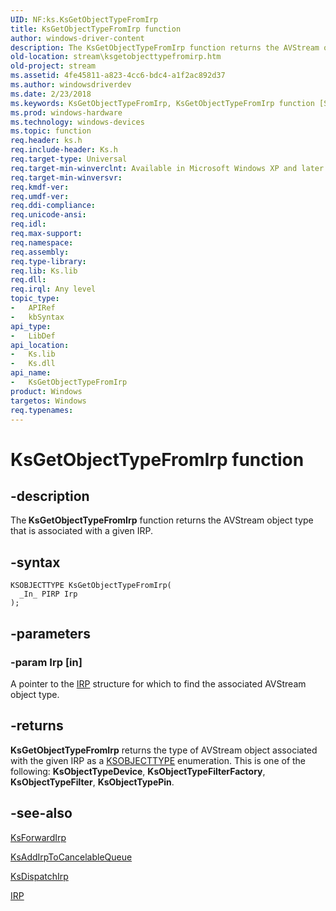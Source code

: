 ```yaml
---
UID: NF:ks.KsGetObjectTypeFromIrp
title: KsGetObjectTypeFromIrp function
author: windows-driver-content
description: The KsGetObjectTypeFromIrp function returns the AVStream object type that is associated with a given IRP.
old-location: stream\ksgetobjecttypefromirp.htm
old-project: stream
ms.assetid: 4fe45811-a823-4cc6-bdc4-a1f2ac892d37
ms.author: windowsdriverdev
ms.date: 2/23/2018
ms.keywords: KsGetObjectTypeFromIrp, KsGetObjectTypeFromIrp function [Streaming Media Devices], avfunc_4021d1e6-6dcd-4c59-8863-0d0b5a8e922f.xml, ks/KsGetObjectTypeFromIrp, stream.ksgetobjecttypefromirp
ms.prod: windows-hardware
ms.technology: windows-devices
ms.topic: function
req.header: ks.h
req.include-header: Ks.h
req.target-type: Universal
req.target-min-winverclnt: Available in Microsoft Windows XP and later operating systems and DirectX 8.0 and later DirectX versions.
req.target-min-winversvr: 
req.kmdf-ver: 
req.umdf-ver: 
req.ddi-compliance: 
req.unicode-ansi: 
req.idl: 
req.max-support: 
req.namespace: 
req.assembly: 
req.type-library: 
req.lib: Ks.lib
req.dll: 
req.irql: Any level
topic_type:
-	APIRef
-	kbSyntax
api_type:
-	LibDef
api_location:
-	Ks.lib
-	Ks.dll
api_name:
-	KsGetObjectTypeFromIrp
product: Windows
targetos: Windows
req.typenames: 
---
```


# KsGetObjectTypeFromIrp function


## -description


The<b> KsGetObjectTypeFromIrp</b> function returns the AVStream object type that is associated with a given IRP.


## -syntax


````
KSOBJECTTYPE KsGetObjectTypeFromIrp(
  _In_ PIRP Irp
);
````


## -parameters




### -param Irp [in]

A pointer to the <a href="..\wdm\ns-wdm-_irp.md">IRP</a> structure for which to find the associated AVStream object type.


## -returns



<b>KsGetObjectTypeFromIrp</b> returns the type of AVStream object associated with the given IRP as a <a href="..\ks\ne-ks-ksobjecttype.md">KSOBJECTTYPE</a> enumeration. This is one of the following: <b>KsObjectTypeDevice</b>, <b>KsObjectTypeFilterFactory</b>, <b>KsObjectTypeFilter</b>, <b>KsObjectTypePin</b>.




## -see-also

<a href="..\ks\nf-ks-ksforwardirp.md">KsForwardIrp</a>



<a href="..\ks\nf-ks-ksaddirptocancelablequeue.md">KsAddIrpToCancelableQueue</a>



<a href="..\ks\nf-ks-ksdispatchirp.md">KsDispatchIrp</a>



<a href="..\wdm\ns-wdm-_irp.md">IRP</a>



 

 


